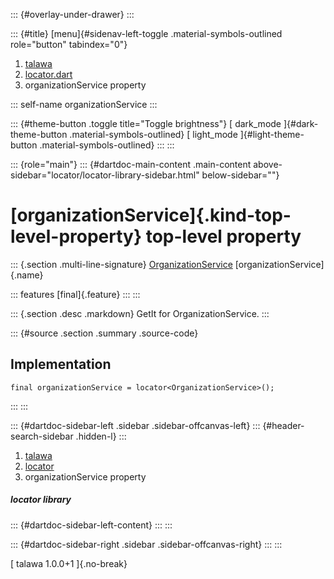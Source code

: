 ::: {#overlay-under-drawer}
:::

::: {#title}
[menu]{#sidenav-left-toggle .material-symbols-outlined role="button"
tabindex="0"}

1.  [talawa](../index.html)
2.  [locator.dart](../locator/)
3.  organizationService property

::: self-name
organizationService
:::

::: {#theme-button .toggle title="Toggle brightness"}
[ dark_mode ]{#dark-theme-button .material-symbols-outlined} [
light_mode ]{#light-theme-button .material-symbols-outlined}
:::
:::

::: {role="main"}
::: {#dartdoc-main-content .main-content above-sidebar="locator/locator-library-sidebar.html" below-sidebar=""}
<div>

# [organizationService]{.kind-top-level-property} top-level property

</div>

::: {.section .multi-line-signature}
[OrganizationService](../services_org_service/OrganizationService-class.html)
[organizationService]{.name}

::: features
[final]{.feature}
:::
:::

::: {.section .desc .markdown}
GetIt for OrganizationService.
:::

::: {#source .section .summary .source-code}
## Implementation

``` language-dart
final organizationService = locator<OrganizationService>();
```
:::
:::

::: {#dartdoc-sidebar-left .sidebar .sidebar-offcanvas-left}
::: {#header-search-sidebar .hidden-l}
:::

1.  [talawa](../index.html)
2.  [locator](../locator/)
3.  organizationService property

##### locator library

::: {#dartdoc-sidebar-left-content}
:::
:::

::: {#dartdoc-sidebar-right .sidebar .sidebar-offcanvas-right}
:::
:::

[ talawa 1.0.0+1 ]{.no-break}
